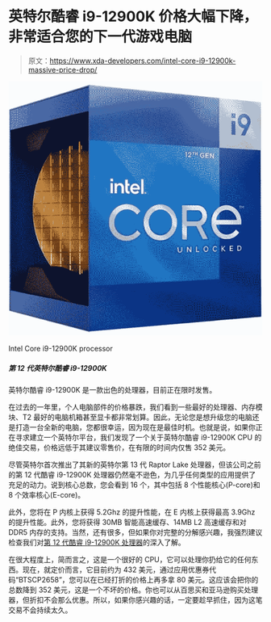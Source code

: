 # 英特尔酷睿 i9-12900K 价格大幅下降，非常适合您的下一代游戏电脑

> 原文：<https://www.xda-developers.com/intel-core-i9-12900k-massive-price-drop/>

 <picture>![The Intel Core i9-12900K is currently the best high-performance processor you can buy right now. It topples the Ryzen 9 5950X to become the new performance champ. ](img/8788995ccd8056cdd0e52dd92e8c5591.png)</picture> 

Intel Core i9-12900K processor

##### 第 12 代英特尔酷睿 i9-12900K

英特尔酷睿 i9-12900K 是一款出色的处理器，目前正在限时发售。

在过去的一年里，个人电脑部件的价格暴跌，我们看到一些最好的处理器、内存模块、T2 最好的电脑机箱甚至显卡都非常划算。因此，无论您是想升级您的电脑还是打造一台全新的电脑，您都很幸运，因为现在是最佳时机。也就是说，如果你正在寻求建立一个英特尔平台，我们发现了一个关于英特尔酷睿 i9-12900K CPU 的绝佳交易，价格远低于其建议零售价，在有限的时间内仅售 352 美元。

尽管英特尔首次推出了其新的英特尔第 13 代 Raptor Lake 处理器，但该公司之前的第 12 代酷睿 i9-12900K 处理器仍然毫不逊色，为几乎任何类型的应用提供了充足的动力。说到核心总数，您会看到 16 个，其中包括 8 个性能核心(P-core)和 8 个效率核心(E-core)。

此外，您将在 P 内核上获得 5.2Ghz 的提升性能，在 E 内核上获得最高 3.9Ghz 的提升性能。此外，您将获得 30MB 智能高速缓存、14MB L2 高速缓存和对 DDR5 内存的支持。当然，还有很多，但如果你对完整的分解感兴趣，我强烈建议检查我们对[第 12 代酷睿 i9-12900K 处理器](https://www.xda-developers.com/intel-alder-lake-review/)的深入了解。

在很大程度上，简而言之，这是一个很好的 CPU，它可以处理你扔给它的任何东西。现在，就定价而言，它目前约为 432 美元，通过应用优惠券代码“BTSCP2658”，您可以在已经打折的价格上再多拿 80 美元。这应该会把你的总数降到 352 美元，这是一个不坏的价格。你也可以从百思买和亚马逊购买处理器，但折扣不会那么优惠。所以，如果你感兴趣的话，一定要趁早抓住，因为这笔交易不会持续太久。
